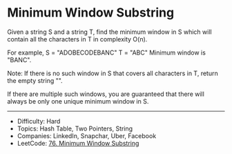 # Minimum Window Substring

Given a string S and a string T, find the minimum window in S which will contain all the characters in T in complexity O(n).

For example,
S = "ADOBECODEBANC"
T = "ABC"
Minimum window is "BANC".

Note:
If there is no such window in S that covers all characters in T, return the empty string "".

If there are multiple such windows, you are guaranteed that there will always be only one unique minimum window in S.

---

* Difficulty: Hard
* Topics: Hash Table, Two Pointers, String
* Companies: LinkedIn, Snapchar, Uber, Facebook
* LeetCode: [76. Minimum Window Substring](https://leetcode.com/problems/minimum-window-substring/description/)
